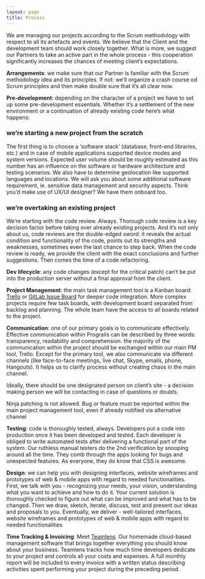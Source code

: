 ```yaml
---
layout: page
title: Process
---
```


We are managing our projects according to the Scrum methodology with respect to all its artefacts and events. We believe that the Client and the development team should work closely together. What is more, we suggest our Partners to take an active part in the whole process - this cooperation significantly increases the chances of meeting client’s expectations.

**Arrangements**: we make sure that our Partner is familiar with the Scrum methodology idea and its principles. If not: we’ll organize a crash course od Scrum principles and then make double sure that it’s all clear now.

**Pre-development**: depending on the character of a project we have to set up some pre-development essentials. Whether it’s a settlement of the new environment or a continuation of already existing code here’s what happens:

### we’re starting a new project from the scratch ###

The first thing is to choose a ‘software stack’ (database, front-end libraries, etc.) and in case of mobile applications supported device modes and system versions. Expected user volume should be roughly estimated as this number has an influence on the software or hardware architecture and testing scenarios. We also have to determine geolocation like supported languages and locations. We will ask you about some additional software requirement, ie. sensitive data management and security aspects. Think you’d make use of UX/UI designer? We have them onboard too.

### we’re overtaking an existing project ###

We’re starting with the code review. Always. Thorough code review is a key decision factor before taking over already existing projects. And it’s not only about us, code reviews are the double-edged sword: it reveals the actual condition and functionality of the code, points out its strengths and weaknesses, sometimes even the last chance to step back. When the code review is ready, we provide the client with the exact conclusions and further suggestions. Then comes the time of a code refactoring.


**Dev lifecycle**: any code changes (except for the critical patch) can’t be put into the production server without a final approval from the client.

**Project Management**: the main task management tool is a Kanban board: [Trello](https://trello.com/) or [GitLab Issue Board](https://about.gitlab.com/features/issueboard/) for deeper code integration. More complex projects require few task boards, with development board separated from backlog and planning. The whole team have the access to all boards related to the project.

**Communication**: one of our primary goals is to communicate effectively. Effective communication within Prograils can be described by three words: transparency, readability and comprehension. the majority of the communication within the project should be exchanged within our main PM tool, Trello. Except for the primary tool, we also communicate via different channels (like face-to-face meetings, live chat, Skype, emails, phone, Hangouts). It helps us to clarify process without creating chaos in the main channel.

Ideally, there should be one designated person on client’s site - a decision making person we will be contacting in case of questions or doubts.

Ninja patching is not allowed. Bug or feature must be reported within the main project management tool, even if already notified via alternative channel

**Testing**: code is thoroughly tested, always. Developers put a code into production once it has been developed and tested. Each developer is obliged to write automated tests after delivering a functional part of the system. Our ruthless manual testers do the 2nd verification by snooping around all the time. They comb through the apps looking for bugs and unexpected features. As everyone, they do know that CSS is awesome.

**Design**: we can help you with designing interfaces, website wireframes and prototypes of web & mobile apps with regard to needed functionalities. First, we talk with you - recognizing your needs, your vision, understanding what you want to achieve and how to do it. Your current solution is thoroughly checked to figure out what can be improved and what has to be changed. Then we draw, sketch, iterate, discuss, test and present our ideas and proposals to you. Eventually, we deliver - well-tailored interfaces, website wireframes and prototypes of web & mobile apps with regard to needed functionalities

**Time Tracking & Invoicing**: Meet [Teamlens](https://teamlens.io). Our homemade cloud-based management software that brings together everything you should know about your business. Teamlens tracks how much time developers dedicate to your project and controls all your costs and expenses. A full monthly report will be included to every invoice with a written status describing activities spent performing your project during the preceding period.